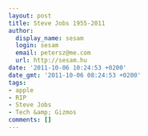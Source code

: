 ```yaml
---
layout: post
title: Steve Jobs 1955-2011
author:
  display_name: sesam
  login: sesam
  email: petersz@me.com
  url: http://sesam.hu
date: '2011-10-06 10:24:53 +0200'
date_gmt: '2011-10-06 08:24:53 +0200'
tags:
- apple
- RIP
- Steve Jobs
- Tech &amp; Gizmos
comments: []
---
```



